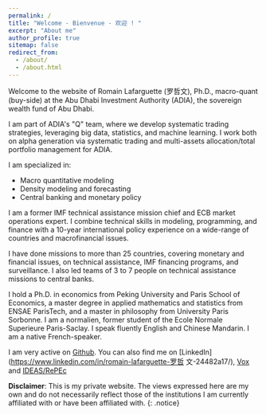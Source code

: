 ```yaml
---
permalink: /
title: "Welcome - Bienvenue - 欢迎 ! "
excerpt: "About me"
author_profile: true
sitemap: false
redirect_from: 
  - /about/
  - /about.html
---
```



Welcome to the website of Romain Lafarguette (罗哲文), Ph.D., macro-quant (buy-side) at the Abu Dhabi Investment Authority (ADIA), the sovereign wealth fund of Abu Dhabi.

I am part of ADIA's "Q" team, where we develop systematic trading strategies, leveraging big data, statistics, and machine learning. I work both on alpha generation via systematic trading and multi-assets allocation/total portfolio management for ADIA. 

I am specialized in:
- Macro quantitative modeling
- Density modeling and forecasting
- Central banking and monetary policy

I am a former IMF technical assistance mission chief and ECB market operations expert. I combine technical skills in modeling, programming, and finance with a 10-year international policy experience on a wide-range of countries and macrofinancial issues.

I have done missions to more than 25 countries, covering monetary and financial issues, on technical assistance, IMF financing programs, and surveillance. I also led teams of 3 to 7 people on technical assistance missions to central banks. 

I hold a Ph.D. in economics from Peking University and Paris School of Economics, a master degree in applied mathematics and statistics from ENSAE ParisTech, and a master in philosophy from University Paris Sorbonne. I am a normalien, former student of the Ecole Normale Superieure Paris-Saclay. I speak fluently English and Chinese Mandarin. I am a native French-speaker. 

I am very active on [Github](https://github.com/romainlafarguette). You can
also find me on [LinkedIn](https://www.linkedin.com/in/romain-lafarguette-罗哲
文-24482a17/), [Vox](http://www.voxeu.org/person/romain-lafarguette) and
[IDEAS/RePEc](https://ideas.repec.org/f/pla661.html)  

**Disclaimer**: This  is my private website.  The views expressed here are my own and do not necessarily reflect those of the institutions I  am
currently  affiliated  with  or have  been affiliated with.
{: .notice}
